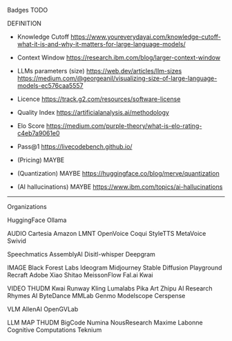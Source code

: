 Badges TODO

DEFINITION

* Knowledge Cutoff https://www.youreverydayai.com/knowledge-cutoff-what-it-is-and-why-it-matters-for-large-language-models/
* Context Window https://research.ibm.com/blog/larger-context-window
* LLMs parameters (size) https://web.dev/articles/llm-sizes https://medium.com/@georgeanil/visualizing-size-of-large-language-models-ec576caa5557
* Licence https://track.g2.com/resources/software-license

* Quality Index https://artificialanalysis.ai/methodology
* Elo Score https://medium.com/purple-theory/what-is-elo-rating-c4eb7a9061e0
* Pass@1 https://livecodebench.github.io/
* (Pricing) MAYBE
* (Quantization) MAYBE https://huggingface.co/blog/merve/quantization
* (AI hallucinations) MAYBE https://www.ibm.com/topics/ai-hallucinations

--------------------------------

Organizations

HuggingFace
Ollama

AUDIO
 Cartesia
 Amazon
 LMNT
 OpenVoice
 Coqui
 StyleTTS
 MetaVoice
 Swivid
 
 Speechmatics
 AssemblyAI
 Disitl-whisper
 Deepgram

IMAGE 
 Black Forest Labs
 Ideogram
 Midjourney
 Stable Diffusion
 Playground
 Recraft
 Adobe
 Xiao Shitao
 MeissonFlow
 Fal.ai
 Kwai

VIDEO 
 THUDM
 Kwai
 Runway
 Kling
 Lumalabs
 Pika Art
 Zhipu AI
 Research
 Rhymes AI
 ByteDance
 MMLab
 Genmo
 Modelscope
 Cerspense	
 
 VLM
 AllenAI
 OpenGVLab
 
 LLM
 MAP
 THUDM
 BigCode
 Numina
 NousResearch
 Maxime Labonne
 Cognitive Computations
 Teknium
